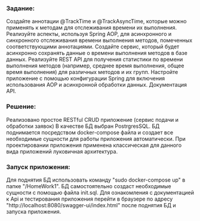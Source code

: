 ### Задание:

Создайте аннотации @TrackTime и @TrackAsyncTime, которые можно применять
к методам для отслеживания времени их выполнения.
Реализуйте аспекты, используя Spring AOP, для асинхронного и синхронного отслеживания времени выполнения методов,
помеченных соответствующими аннотациями.
Создайте сервис, который будет асинхронно сохранять данные о времени выполнения методов в базе данных.
Реализуйте REST API для получения статистики по времени выполнения методов (например, среднее время выполнения,
общее время выполнения) для различных методов и их групп.
Настройте приложение с помощью конфигурации Spring для включения использования AOP и асинхронной обработки данных.
Документация API.

### Решение:

Реализовано простое RESTful CRUD приложение (сервис подачи и обработки заявок)
В качестве БД выбран PostrgresSQL. БД поднимается посредством docker-compose файла и создает все необходимые
сущности для работы приложения автоматически.
При проектировании приложения применена классическая для данного вида приложений луковичная архитектура.

### Запуск приложения:
Для поднятия БД использовать команду "sudo docker-compose up" в папке "/HomeWork1".
БД самостоятельно создаст необходимые сущности с помощью файла init.sql.
Для ознакомления с документацией к Api и тестирования приложения перейти в браузере по адресу 
"http://localhost:8080/swagger-ui/index.html" после поднятия БД и запуска приложения.